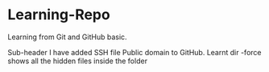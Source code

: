 # Learning-Repo
Learning from Git and GitHub basic.


Sub-header 
I have added SSH file Public domain to GitHub.
Learnt dir -force shows all the hidden files inside the folder